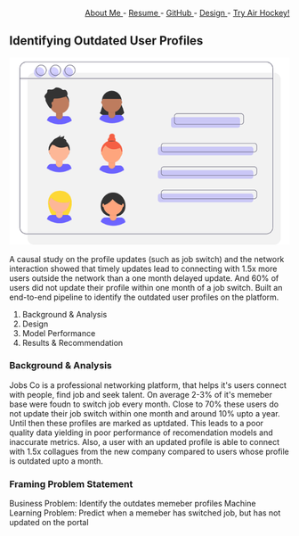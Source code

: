 <div style="text-align: right">
 
   <a href = "https://www.linkedin.com/in/ezhilvelme/" > About Me </a> -
   <a href = "https://drive.google.com/file/d/1LAy5Ol2dtCn14x_uI9mE7Lu4mIqhyvba/view?usp=sharing" > Resume </a> - 
   <a href = "https://github.com/Ezhilvel" > GitHub </a> -
   <a href = "https://www.behance.net/ezhilvelme" > Design </a> -
   <a href = "https://airhockey-love2d.herokuapp.com/" > Try Air Hockey! </a> 

</div>


## Identifying Outdated User Profiles

![](./images/user%20profiles.png) 

A causal study on the profile updates (such as job switch) and the network interaction showed that timely updates lead to connecting with 1.5x more users outside the network than a one month delayed update. And 60% of users did not update their profile within one month of a job switch. Built an end-to-end pipeline to identify the outdated user profiles on the platform.

1. Background & Analysis
2. Design
3. Model Performance
4. Results & Recommendation

### Background & Analysis

Jobs Co is a professional networking platform, that helps it's users connect with people, find job and seek talent. On average 2-3% of it's memeber base were foudn to switch job every month. Close to 70% these users do not update their job switch within one month and around 10% upto a year. Until then these profiles are marked as uptdated. This leads to a poor quality data yielding in poor performance of recomendation models and inaccurate metrics.
Also, a user with an updated profile is able to connect with 1.5x collagues from the new company compared to users whose profile is outdated upto a month.

### Framing Problem Statement

Business Problem: Identify the outdates memeber profiles
Machine Learning Problem: Predict when a memeber has switched job, but has not updated on the portal
